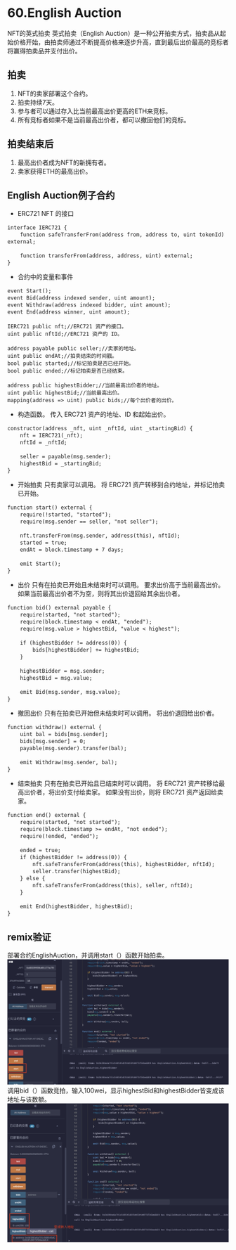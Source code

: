 # 60.English Auction
NFT的英式拍卖
英式拍卖（English Auction）是一种公开拍卖方式，拍卖品从起始价格开始，由拍卖师通过不断提高价格来逐步升高，直到最后出价最高的竞标者将赢得拍卖品并支付出价。

## 拍卖
1. NFT的卖家部署这个合约。
2. 拍卖持续7天。
3. 参与者可以通过存入比当前最高出价更高的ETH来竞标。
4. 所有竞标者如果不是当前最高出价者，都可以撤回他们的竞标。
## 拍卖结束后
1. 最高出价者成为NFT的新拥有者。
2. 卖家获得ETH的最高出价。
   
## English Auction例子合约
* ERC721 NFT 的接口
```solidity
interface IERC721 {
    function safeTransferFrom(address from, address to, uint tokenId) external;

    function transferFrom(address, address, uint) external;
}
```

* 合约中的变量和事件
```solidity
event Start();
event Bid(address indexed sender, uint amount);
event Withdraw(address indexed bidder, uint amount);
event End(address winner, uint amount);

IERC721 public nft;//ERC721 资产的接口。
uint public nftId;//ERC721 资产的 ID。

address payable public seller;//卖家的地址。
uint public endAt;//拍卖结束的时间戳。
bool public started;//标记拍卖是否已经开始。
bool public ended;//标记拍卖是否已经结束。

address public highestBidder;//当前最高出价者的地址。
uint public highestBid;//当前最高出价。
mapping(address => uint) public bids;//每个出价者的出价。
```

* 构造函数。
传入 ERC721 资产的地址、ID 和起始出价。
```solidity
constructor(address _nft, uint _nftId, uint _startingBid) {
    nft = IERC721(_nft);
    nftId = _nftId;

    seller = payable(msg.sender);
    highestBid = _startingBid;
}
```

* 开始拍卖
只有卖家可以调用。
将 ERC721 资产转移到合约地址，并标记拍卖已开始。
```solidity
function start() external {
    require(!started, "started");
    require(msg.sender == seller, "not seller");

    nft.transferFrom(msg.sender, address(this), nftId);
    started = true;
    endAt = block.timestamp + 7 days;

    emit Start();
}
```

* 出价
只有在拍卖已开始且未结束时可以调用。
要求出价高于当前最高出价。
如果当前最高出价者不为空，则将其出价退回给其余出价者。
```solidity
function bid() external payable {
    require(started, "not started");
    require(block.timestamp < endAt, "ended");
    require(msg.value > highestBid, "value < highest");

    if (highestBidder != address(0)) {
        bids[highestBidder] += highestBid;
    }

    highestBidder = msg.sender;
    highestBid = msg.value;

    emit Bid(msg.sender, msg.value);
}
```

* 撤回出价
只有在拍卖已开始但未结束时可以调用。
将出价退回给出价者。
```solidity
function withdraw() external {
    uint bal = bids[msg.sender];
    bids[msg.sender] = 0;
    payable(msg.sender).transfer(bal);

    emit Withdraw(msg.sender, bal);
}
```

* 结束拍卖
只有在拍卖已开始且已结束时可以调用。
将 ERC721 资产转移给最高出价者，将出价支付给卖家。
如果没有出价，则将 ERC721 资产返回给卖家。
```solidity
function end() external {
    require(started, "not started");
    require(block.timestamp >= endAt, "not ended");
    require(!ended, "ended");

    ended = true;
    if (highestBidder != address(0)) {
        nft.safeTransferFrom(address(this), highestBidder, nftId);
        seller.transfer(highestBid);
    } else {
        nft.safeTransferFrom(address(this), seller, nftId);
    }

    emit End(highestBidder, highestBid);
}
```

## remix验证
部署合约EnglishAuction，并调用start（）函数开始拍卖。
![60-1.png](./img/60-1.png)
调用bid（）函数竞拍，输入100wei，显示highestBid和highestBidder皆变成该地址与该数额。
![60-2.png](./img/60-2.png)
